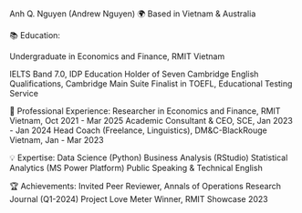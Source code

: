 Anh Q. Nguyen (Andrew Nguyen)
🌍 Based in Vietnam & Australia

📚 Education:

Undergraduate in Economics and Finance, RMIT Vietnam

IELTS Band 7.0, IDP Education
Holder of Seven Cambridge English Qualifications, Cambridge Main Suite
Finalist in TOEFL, Educational Testing Service

💼 Professional Experience:
Researcher in Economics and Finance, RMIT Vietnam, Oct 2021 - Mar 2025
Academic Consultant & CEO, SCE, Jan 2023 - Jan 2024
Head Coach (Freelance, Linguistics), DM&C-BlackRouge Vietnam, Jan - Mar 2023

💡 Expertise:
Data Science (Python)
Business Analysis (RStudio)
Statistical Analytics (MS Power Platform)
Public Speaking & Technical English

🏆 Achievements:
Invited Peer Reviewer, Annals of Operations Research Journal (Q1-2024)
Project Love Meter Winner, RMIT Showcase 2023
